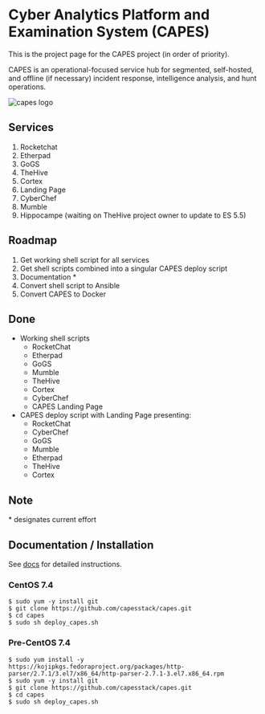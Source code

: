 # Cyber Analytics Platform and Examination System (CAPES)
This is the project page for the CAPES project (in order of priority).

CAPES is an operational-focused service hub for segmented, self-hosted, and offline (if necessary) incident response, intelligence analysis, and hunt operations.

![capes logo](http://capesstack.io/capes.png)

## Services
1. Rocketchat
1. Etherpad
1. GoGS
1. TheHive
1. Cortex
1. Landing Page
1. CyberChef
1. Mumble
1. Hippocampe (waiting on TheHive project owner to update to ES 5.5)

## Roadmap
1. Get working shell script for all services
1. Get shell scripts combined into a singular CAPES deploy script
1. Documentation *
1. Convert shell script to Ansible
1. Convert CAPES to Docker

## Done
* Working shell scripts
  - RocketChat
  - Etherpad
  - GoGS
  - Mumble
  - TheHive
  - Cortex
  - CyberChef
  - CAPES Landing Page
* CAPES deploy script with Landing Page presenting:
  - RocketChat
  - CyberChef
  - GoGS
  - Mumble
  - Etherpad
  - TheHive
  - Cortex

## Note
\* designates current effort

## Documentation / Installation
See [docs](docs/README.md) for detailed instructions.  
### CentOS 7.4
```
$ sudo yum -y install git
$ git clone https://github.com/capesstack/capes.git
$ cd capes
$ sudo sh deploy_capes.sh
```
### Pre-CentOS 7.4
```
$ sudo yum install -y https://kojipkgs.fedoraproject.org/packages/http-parser/2.7.1/3.el7/x86_64/http-parser-2.7.1-3.el7.x86_64.rpm
$ sudo yum -y install git
$ git clone https://github.com/capesstack/capes.git
$ cd capes
$ sudo sh deploy_capes.sh
```
